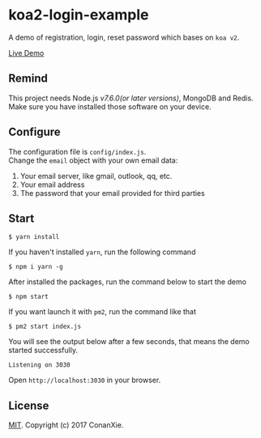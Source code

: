 # koa2-login-example
A demo of registration, login, reset password which bases on `koa v2`.

[Live Demo](https://koa2.xiejie.co)

## Remind
This project needs Node.js *v7.6.0(or later versions)*, MongoDB and Redis. Make sure you have installed those software on your device.

## Configure
The configuration file is `config/index.js`.  
Change the `email` object with your own email data:

1. Your email server, like gmail, outlook, qq, etc.
2. Your email address
3. The password that your email provided for third parties

## Start
```
$ yarn install
```
If you haven't installed `yarn`, run the following command
```
$ npm i yarn -g
```

After installed the packages, run the command below to start the demo
```
$ npm start
```
If you want launch it with `pm2`, run the command like that
```
$ pm2 start index.js
```
You will see the output below after a few seconds, that means the demo started successfully.
```
Listening on 3030
```
Open `http://localhost:3030` in your browser.


## License
[MIT](LICENSE). Copyright (c) 2017 ConanXie.